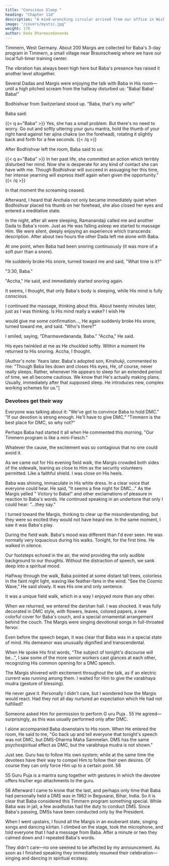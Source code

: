 ```yaml
---
title: "Conscious Sleep "
heading: "Chapter 11d"
description: "A mind-wrenching circular arrived from our office in Wichita. Baba is in jail in India"
image: "/covers/mystic.jpg"
weight: 170
author: Dada Dharmavedananda
---
```



Timmern, West Germany. About 200 Margis are collected for Baba's 3-day program in Timmern, a small village near Braunschweig where we have our local full-timer training center. 

The vibration has always been high here but Baba's presence has raised it another level altogether. 

Several Dadas and Margis were enjoying the talk with Baba in His room—until a high pitched scream from the hallway disturbed us: "Baba! Baba! Baba!"

Bodhishvar from Switzerland stood up. "Baba, that's my wife!" 

Baba said:

{{< q a="Baba" >}}
Yes, she has a small problem. But there's no need to worry. Go out and softly uttering your guru mantra, hold the thumb of your right hand against her ajina chakra (on the forehead), rotating it slightly back and forth for a few seconds.
{{< /q >}}


After Bodhishvar left the room, Baba said to us:

{{< q a="Baba" >}}
In her past life, she committed an action which terribly disturbed her mind. Now she is desperate for any kind of contact she can have with me. Though Bodhishvar will succeed in assuaging her this time, her intense yearning will express itself again when given the opportunity."
{{< /q >}}


In that moment the screaming ceased. 

Afterward, I heard that Anchala not only became immediately quiet when Bodhishvar placed his thumb on her forehead, she also closed her eyes and entered a meditative state. 

In the night, after all were sleeping, Ramanandaji called me and another 
Dada to Baba's room. Just as He was falling asleep we started to massage Him. 
We were silent, deeply enjoying an experience which transcends description. 
After about two hours the other Dada left me alone with Baba. 

At one point, when Baba had been snoring continuously (it was more of a soft purr than a snore). 

He suddenly broke His snore, turned toward me and said, "What time is it?" 

"3:30, Baba." 

"Accha," He said, and immediately started snoring again. 

It seems, I thought, that only Baba's body is sleeping, while His mind is 
fully conscious. 

I continued the massage, thinking about this. About twenty minutes later, 
just as I was thinking. Is His mind really a wake? I wish He

<!-- 54 Accha means “ okay' 1 and is common to many of the Indian languages.  -->

would give me some confirmation..., He again suddenly broke His snore, turned 
toward me, and said. "Who's there?" 

I smiled, saying, "Dharmavedananda, Baba." "Accha," He said. 

His eyes twinkled at me as He chuckled softly. Within a moment He returned to His 
snoring. Accha, I thought. 

[Author's note: Years later. Baba's adopted son, Kinshukji, commented to me: "Though Baba lies down and closes His eyes, He, of course, never really sleeps. Rather, whenever He appears to sleep for an extended period of time, we all become cautious. We know that He's actually making plans. Usually, immediately after that supposed sleep. He introduces new, complex working schemes for us."] 


### Devotees get their way 

Everyone was talking about it: "We've got to convince Baba to hold DMC." 
"If our devotion is strong enough. He'll have to give DMC." "Timmern is the 
best place for DMC, so why not?" 

Perhaps Baba had started it all when He commented this morning, "Our 
Timmern program is like a mini-Fiesch." 

Whatever the cause, the excitement was so contagious that no one could 
avoid it. 

As we came out for His evening field walk, the Margis crowded both sides 
of the sidewalk, leaning as close to Him as the security volunteers permitted. 
Like a faithful shield. I was close on His heels. 

Baba was shining, immaculate in His white dress. In a clear voice that 
everyone could hear. He said, "It seems a fine night for DMC..." As the Margis 
yelled " Victory to Baba!" and other exclamations of pleasure in reaction to 
Baba's words. He continued speaking in an undertone that only I could hear: 
"...they say." 

I turned toward the Margis, thinking to clear up the misunderstanding, but 
they were so excited they would not have heard me. In the same moment, I saw 
it was Baba's play. 

During the field walk. Baba's mood was different than I'd ever seen. He was 
normally very loquacious during his walks. Tonight, for the first time. He 
walked in silence. 

Our footsteps echoed in the air, the wind providing the only audible 
background to our thoughts. Without the distraction of speech, we sank deep 
into a spiritual mood. 

Halfway through the walk, Baba pointed at some distant tall trees, colorless in the faint night light, waving like feather-fans in the wind. "See the Cosmic Wave," He said slowly. It was His one and only sentence. 

It was a unique field walk, which in a way I enjoyed more than any other. 

When we returned, we entered the darshan hall. I was shocked. It was fully 
decorated in DMC style, with flowers, leaves, colored papers, a new colorful 
cover for Baba's couch, and a special ornamental arrangement behind the 
couch. The Margis were singing devotional songs in full-throated fervor. 

Even before the speech began, it was clear that Baba was in a special state 
of mind. His demeanor was unusually dignified and transcendental. 

When He spoke His first words, "The subject of tonight's discourse will 
be...", I saw some of the more senior workers cast glances at each other, 
recognizing His common opening for a DMC speech. 

The Margis shivered with excitement throughout the talk, as if an electric 
current was running among them. I waited for Him to give the varabhaya 
mudra (gesture of blessing). 

He never gave it. Personally I didn't care, but I wondered how the Margis 
would react. Had they not all day nurtured an expectation which He had not 
fulfilled? 

Someone asked Him for permission to perform G uru Puja . 55 He agreed—surprisingly, as this was usually performed only after DMC. 

I alone accompanied Baba downstairs to His room. When He entered the room, He said to me, "Go back up and tell everyone that tonight's speech was not DMC, but DMS-Dharma Maha Sammelan. DMS has the same psychospiritual effect as DMC, but the varabhaya mudra is not shown." 

Just see. Guru has to follow His own system; while at the same time the devotees have their way to compel Him to follow their own desires. Of course they can only force 
Him up to a certain point. 56 

55 Guru Puja is a mantra sung together with gestures in which the devotee offers his/her 
ego attachments to the guru. 

56 Afterward I came to know that the last, and perhaps only time that Baba had personally held a DMS was in 1962 in Begusarai, Bihar, India. So it is clear that Baba considered this Timmern program something special. While Baba was in jail, a few avadhutas had the duty to conduct DMS. Since Baba's passing, DMSs have been conducted only by the President. 


When I went upstairs, I found all the Margis in an exuberant state, singing 
songs and dancing kiirtan. I climbed on the stage, took the microphone, and 
told everyone that I had a message from Baba. After a minute or two they 
calmed down and I repeated Baba's words. 

They didn't care—no one seemed to be affected by my announcement. As 
soon as I finished speaking they immediately resumed their celebration— 
singing and dancing in spiritual ecstasy. 

